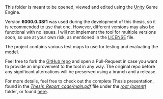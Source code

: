 This folder is meant to be opened, viewed and edited using the [Unity](https://unity.com/) Game Engine.

Version **6000.0.38f1** was used during the development of this thesis, so it is recommended to use that one. However, different versions
may also be functional with no issues. I will not implement the tool for multiple versions soon, so use at your own risk, as mentioned in the [LICENSE](../LICENSE) file.

The project contains various test maps to use for testing and evaluating the model.

Feel free to fork the [GitHub repo](https://github.com/AndreasTar/LPNN) and open a Pull-Request in case you want to provide an improvement to the tool in any way. The original repo before any significant
altercations will be preserved using a branch and a release.

For more details, feel free to check out the complete Thesis presentation, found in the [*Thesis_Report_code/main.pdf*](../Thesis_Report_code/main.pdf) file under the [*root (parent)*](..) folder, or found [here](https://github.com/AndreasTar/LPNN/Thesis_Report_code/main.pdf).
